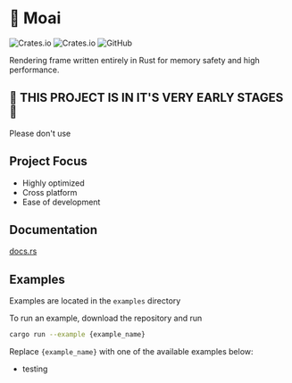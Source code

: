 # 🗿 Moai
![Crates.io](https://img.shields.io/crates/v/moai)
![Crates.io](https://img.shields.io/crates/d/moai)
![GitHub](https://img.shields.io/github/license/bpm-mcgill/moai)

Rendering frame written entirely in Rust for memory safety and high performance.

## 🚧 THIS PROJECT IS IN IT'S VERY EARLY STAGES 🚧
Please don't use
## Project Focus

- Highly optimized
- Cross platform
- Ease of development
## Documentation

[docs.rs](https://docs.rs/moai/0.0.1/moai/)

## Examples

Examples are located in the `examples` directory

To run an example, download the repository and run
```sh
cargo run --example {example_name}
```
Replace `{example_name}` with one of the available examples below:
- testing
